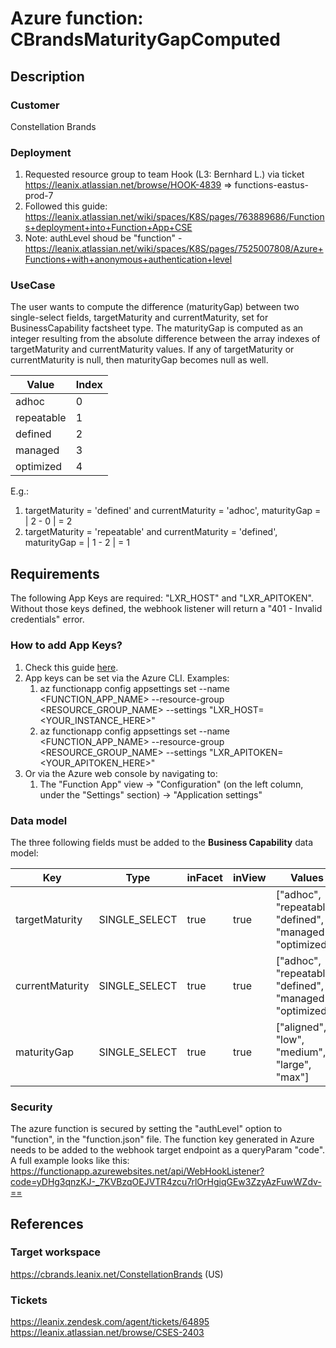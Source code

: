 # Azure function: CBrandsMaturityGapComputed

## Description

### Customer

Constellation Brands

### Deployment

1. Requested resource group to team Hook (L3: Bernhard L.) via ticket https://leanix.atlassian.net/browse/HOOK-4839 => functions-eastus-prod-7
2. Followed this guide: https://leanix.atlassian.net/wiki/spaces/K8S/pages/763889686/Functions+deployment+into+Function+App+CSE
3. Note: authLevel shoud be "function" - https://leanix.atlassian.net/wiki/spaces/K8S/pages/7525007808/Azure+Functions+with+anonymous+authentication+level

### UseCase

The user wants to compute the difference (maturityGap) between two single-select fields,
targetMaturity and currentMaturity, set for BusinessCapability factsheet type. The maturityGap is computed as an integer resulting from the absolute difference between the array indexes of targetMaturity and currentMaturity values. If any of targetMaturity or currentMaturity is null, then maturityGap becomes null as well.

| Value      | Index |
| ---------- | ----- |
| adhoc      | 0     |
| repeatable | 1     |
| defined    | 2     |
| managed    | 3     |
| optimized  | 4     |

E.g.:

1. targetMaturity = 'defined' and currentMaturity = 'adhoc', maturityGap = | 2 - 0 | = 2
2. targetMaturity = 'repeatable' and currentMaturity = 'defined', maturityGap = | 1 - 2 | = 1

## Requirements

The following App Keys are required: "LXR_HOST" and "LXR_APITOKEN".
Without those keys defined, the webhook listener will return a "401 - Invalid credentials" error.

### How to add App Keys?

1. Check this guide [here](https://learn.microsoft.com/en-us/cli/azure/functionapp/config/appsettings?view=azure-cli-latest#az-functionapp-config-appsettings-set).
2. App keys can be set via the Azure CLI. Examples:
   1. az functionapp config appsettings set --name <FUNCTION_APP_NAME> --resource-group <RESOURCE_GROUP_NAME> --settings "LXR_HOST=<YOUR_INSTANCE_HERE>"
   2. az functionapp config appsettings set --name <FUNCTION_APP_NAME> --resource-group <RESOURCE_GROUP_NAME> --settings "LXR_APITOKEN=<YOUR_APITOKEN_HERE>"
3. Or via the Azure web console by navigating to:
   1. The "Function App" view -> "Configuration" (on the left column, under the "Settings" section) -> "Application settings"

### Data model

The three following fields must be added to the **Business Capability** data model:

| Key             | Type          | inFacet | inView | Values                                                     |
| --------------- | ------------- | ------- | ------ | ---------------------------------------------------------- |
| targetMaturity  | SINGLE_SELECT | true    | true   | ["adhoc", "repeatable", "defined", "managed", "optimized"] |
| currentMaturity | SINGLE_SELECT | true    | true   | ["adhoc", "repeatable", "defined", "managed", "optimized"] |
| maturityGap     | SINGLE_SELECT | true    | true   | ["aligned", "low", "medium", "large", "max"]               |

### Security

The azure function is secured by setting the "authLevel" option to "function", in the "function.json" file.
The function key generated in Azure needs to be added to the webhook target endpoint as a queryParam "code".
A full example looks like this:
https://functionapp.azurewebsites.net/api/WebHookListener?code=yDHg3qnzKJ-_7KVBzqOEJVTR4zcu7rlOrHgiqGEw3ZzyAzFuwWZdv-==

## References

### Target workspace

https://cbrands.leanix.net/ConstellationBrands (US)

### Tickets

https://leanix.zendesk.com/agent/tickets/64895
https://leanix.atlassian.net/browse/CSES-2403
